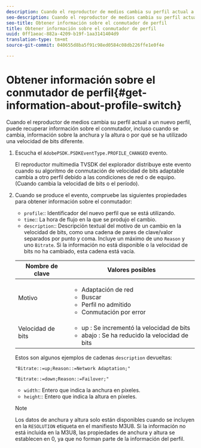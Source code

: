 ```yaml
---
description: Cuando el reproductor de medios cambia su perfil actual a un nuevo perfil, puede recuperar información sobre el conmutador, incluso cuando se cambia, información sobre la anchura y la altura o por qué se ha utilizado una velocidad de bits diferente.
seo-description: Cuando el reproductor de medios cambia su perfil actual a un nuevo perfil, puede recuperar información sobre el conmutador, incluso cuando se cambia, información sobre la anchura y la altura o por qué se ha utilizado una velocidad de bits diferente.
seo-title: Obtener información sobre el conmutador de perfil
title: Obtener información sobre el conmutador de perfil
uuid: 0ff1aeac-882a-4209-b19f-1aa3141404d9
translation-type: tm+mt
source-git-commit: 040655d8ba5f91c98ed0584c08db226ffe1e0f4e

---
```



# Obtener información sobre el conmutador de perfil{#get-information-about-profile-switch}

Cuando el reproductor de medios cambia su perfil actual a un nuevo perfil, puede recuperar información sobre el conmutador, incluso cuando se cambia, información sobre la anchura y la altura o por qué se ha utilizado una velocidad de bits diferente.

1. Escucha el `AdobePSDK.PSDKEventType.PROFILE_CHANGED` evento.

   El reproductor multimedia TVSDK del explorador distribuye este evento cuando su algoritmo de conmutación de velocidad de bits adaptable cambia a otro perfil debido a las condiciones de red o de equipo. (Cuando cambia la velocidad de bits o el período).
1. Cuando se produce el evento, compruebe las siguientes propiedades para obtener información sobre el conmutador:

   * `profile`:: Identificador del nuevo perfil que se está utilizando.
   * `time`:: La hora de flujo en la que se produjo el cambio.
   * `description`:: Descripción textual del motivo de un cambio en la velocidad de bits, como una cadena de pares de clave/valor separados por punto y coma. Incluye un máximo de uno `Reason` y uno `Bitrate`. Si la información no está disponible o la velocidad de bits no ha cambiado, esta cadena está vacía.
   <table id="table_E400FD9C57FF40CBAC14AF6847CD8301"> 
    <thead> 
      <tr> 
      <th colname="col1" class="entry"> Nombre de clave </th> 
      <th colname="col2" class="entry"> Valores posibles </th> 
      </tr> 
    </thead>
    <tbody> 
      <tr> 
      <td colname="col1"> <span class="codeph"> Motivo </span> </td> 
      <td colname="col2"> 
        <ul id="ul_37DDE3F297634ED6B47DF5D73F969369"> 
        <li id="li_E374B029E1AF40689D70A9D30E057C5B">Adaptación de red </li> 
        <li id="li_753862EEF1C9474EA8E20C89F5EF5D8D">Buscar </li> 
        <li id="li_EC14923F92CF4D11A47928A8D2DE6D8B">Perfil no admitido </li> 
        <li id="li_695AB4A89C9D4833AF6D8B6424FC912B">Conmutación por error </li> 
        </ul> </td> 
      </tr> 
      <tr> 
      <td colname="col1"> <span class="codeph"> Velocidad de bits </span> </td> 
      <td colname="col2"> 
        <ul id="ul_1B49BD90A91147359712E1AFD8877E23"> 
        <li id="li_1C8E593C65D34742B14A8D0EAD43E0A9"> <span class="codeph"> up </span>: Se incrementó la velocidad de bits </li> 
        <li id="li_B1A00E3985A849B6855E15CF70D79BB8"> <span class="codeph"> abajo </span>: Se ha reducido la velocidad de bits </li> 
        </ul> </td> 
      </tr> 
    </tbody> 
    </table>

   Estos son algunos ejemplos de cadenas `description` devueltas:

   ```
   "Bitrate::=up;Reason::=Network Adaptation;" 
   
   "Bitrate::=down;Reason::=Failover;"
   ```

   * `width`:: Entero que indica la anchura en píxeles.
   * `height`:: Entero que indica la altura en píxeles.
   >[!NOTE]
   >
   >Los datos de anchura y altura solo están disponibles cuando se incluyen en la `RESOLUTION` etiqueta en el manifiesto M3U8. Si la información no está incluida en la M3U8, las propiedades de anchura y altura se establecen en 0, ya que no forman parte de la información del perfil.
